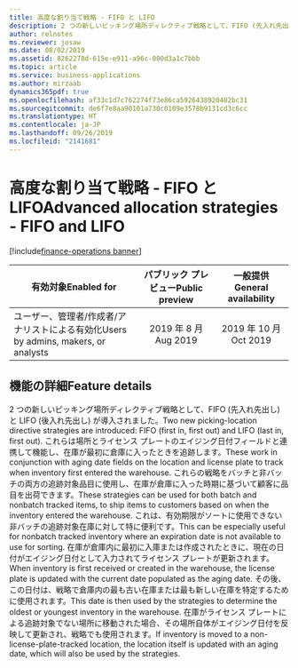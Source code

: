 ```yaml
---
title: 高度な割り当て戦略 - FIFO と LIFO
description: 2 つの新しいピッキング場所ディレクティブ戦略として、FIFO (先入れ先出し) と LIFO (後入れ先出し) が導入されました。 これらは場所とライセンス プレートのエイジング日付フィールドと連携して機能し、在庫が最初に倉庫に入ったときを追跡します。
author: relnotes
ms.reviewer: josaw
ms.date: 08/02/2019
ms.assetid: 8262278d-615e-e911-a96c-000d3a1c7bbb
ms.topic: article
ms.service: business-applications
ms.author: mirzaab
dynamics365pdf: true
ms.openlocfilehash: af33c1d7c762274f73e86ca5926438920402bc31
ms.sourcegitcommit: de6f7e8aa90101a730c0109e3578b9131cd3c6cc
ms.translationtype: HT
ms.contentlocale: ja-JP
ms.lasthandoff: 09/26/2019
ms.locfileid: "2141681"
---
```

# <a name="advanced-allocation-strategies---fifo-and-lifo"></a><span data-ttu-id="77f74-104">高度な割り当て戦略 - FIFO と LIFO</span><span class="sxs-lookup"><span data-stu-id="77f74-104">Advanced allocation strategies - FIFO and LIFO</span></span>
[!include[finance-operations banner](../includes/finance-operations.md)]

| <span data-ttu-id="77f74-105">有効対象</span><span class="sxs-lookup"><span data-stu-id="77f74-105">Enabled for</span></span>    |  <span data-ttu-id="77f74-106">パブリック プレビュー</span><span class="sxs-lookup"><span data-stu-id="77f74-106">Public preview</span></span> | <span data-ttu-id="77f74-107">一般提供</span><span class="sxs-lookup"><span data-stu-id="77f74-107">General availability</span></span> | 
| ---------- | :----------: |:----------: |
|<span data-ttu-id="77f74-108">ユーザー、管理者/作成者/アナリストによる有効化</span><span class="sxs-lookup"><span data-stu-id="77f74-108">Users by admins, makers, or analysts</span></span>|<span data-ttu-id="77f74-109">2019 年 8 月</span><span class="sxs-lookup"><span data-stu-id="77f74-109">Aug 2019</span></span>| <span data-ttu-id="77f74-110">2019 年 10 月</span><span class="sxs-lookup"><span data-stu-id="77f74-110">Oct 2019</span></span>|






## <a name="feature-details"></a><span data-ttu-id="77f74-111">機能の詳細</span><span class="sxs-lookup"><span data-stu-id="77f74-111">Feature details</span></span>
<!--feature detail start -->
<span data-ttu-id="77f74-112">2 つの新しいピッキング場所ディレクティブ戦略として、FIFO (先入れ先出し) と LIFO (後入れ先出し) が導入されました。</span><span class="sxs-lookup"><span data-stu-id="77f74-112">Two new picking-location directive strategies are introduced: FIFO (first in, first out) and LIFO (last in, first out).</span></span> <span data-ttu-id="77f74-113">これらは場所とライセンス プレートのエイジング日付フィールドと連携して機能し、在庫が最初に倉庫に入ったときを追跡します。</span><span class="sxs-lookup"><span data-stu-id="77f74-113">These work in conjunction with aging date fields on the location and license plate to track when inventory first entered the warehouse.</span></span> <span data-ttu-id="77f74-114">これらの戦略をバッチと非バッチの両方の追跡対象品目に使用し、在庫が倉庫に入った時期に基づいて顧客に品目を出荷できます。</span><span class="sxs-lookup"><span data-stu-id="77f74-114">These strategies can be used for both batch and nonbatch tracked items, to ship items to customers based on when the inventory entered the warehouse.</span></span> <span data-ttu-id="77f74-115">これは、有効期限がソートに使用できない非バッチの追跡対象在庫に対して特に便利です。</span><span class="sxs-lookup"><span data-stu-id="77f74-115">This can be especially useful for nonbatch tracked inventory where an expiration date is not available to use for sorting.</span></span> <span data-ttu-id="77f74-116">在庫が倉庫内に最初に入庫または作成されたときに、現在の日付がエイジング日付として入力されてライセンス プレートが更新されます。</span><span class="sxs-lookup"><span data-stu-id="77f74-116">When inventory is first received or created in the warehouse, the license plate is updated with the current date populated as the aging date.</span></span> <span data-ttu-id="77f74-117">その後、この日付は、戦略で倉庫内の最も古い在庫または最も新しい在庫を特定するために使用されます。</span><span class="sxs-lookup"><span data-stu-id="77f74-117">This date is then used by the strategies to determine the oldest or youngest inventory in the warehouse.</span></span> <span data-ttu-id="77f74-118">在庫がライセンス プレートによる追跡対象でない場所に移動された場合、その場所自体がエイジング日付を反映して更新され、戦略でも使用されます。</span><span class="sxs-lookup"><span data-stu-id="77f74-118">If inventory is moved to a non-license-plate-tracked location, the location itself is updated with an aging date, which will also be used by the strategies.</span></span>
<!--feature detail end -->












